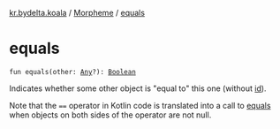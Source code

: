 [kr.bydelta.koala](../index.md) / [Morpheme](index.md) / [equals](./equals.md)

# equals

`fun equals(other: `[`Any`](https://kotlinlang.org/api/latest/jvm/stdlib/kotlin/-any/index.html)`?): `[`Boolean`](https://kotlinlang.org/api/latest/jvm/stdlib/kotlin/-boolean/index.html)

Indicates whether some other object is "equal to" this one (without [id](id.md)).

Note that the `==` operator in Kotlin code is translated into a call to [equals](./equals.md) when objects on both sides of the
operator are not null.

